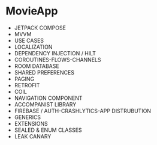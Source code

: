 # MovieApp

- JETPACK COMPOSE
- MVVM
- USE CASES
- LOCALIZATION
- DEPENDENCY INJECTION / HILT
- COROUTINES-FLOWS-CHANNELS
- ROOM DATABASE
- SHARED PREFERENCES
- PAGING
- RETROFIT
- COIL
- NAVIGATION COMPONENT
- ACCOMPANIST LIBRARY
- FIREBASE / AUTH-CRASHLYTICS-APP DISTRUBUTION
- GENERICS
- EXTENSIONS
- SEALED & ENUM CLASSES
- LEAK CANARY

